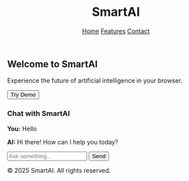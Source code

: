 <!DOCTYPE html>
<html lang="en">
<head>
  <meta charset="UTF-8" />
  <meta name="viewport" content="width=device-width, initial-scale=1.0"/>
  <title>SmartAI | AI Website</title>
  <link rel="stylesheet" href="style.css" />
</head>
<body>
  <header>
    <h1>SmartAI</h1>
    <nav>
      <a href="#">Home</a>
      <a href="#">Features</a>
      <a href="#">Contact</a>
    </nav>
  </header>

  <section class="hero">
    <h2>Welcome to SmartAI</h2>
    <p>Experience the future of artificial intelligence in your browser.</p>
    <button onclick="startDemo()">Try Demo</button>
  </section>

  <section class="demo">
    <h3>Chat with SmartAI</h3>
    <div class="chat-box" id="chat-box">
      <p><strong>You:</strong> Hello</p>
      <p><strong>AI:</strong> Hi there! How can I help you today?</p>
    </div>
    <input type="text" id="user-input" placeholder="Ask something..." />
    <button onclick="sendMessage()">Send</button>
  </section>

  <footer>
    <p>© 2025 SmartAI. All rights reserved.</p>
  </footer>

  <script src="script.js"></script>
</body>
</html>
